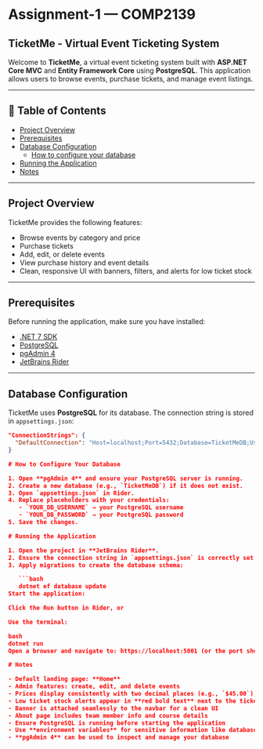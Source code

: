 # Assignment-1 — COMP2139

## TicketMe - Virtual Event Ticketing System

Welcome to **TicketMe**, a virtual event ticketing system built with **ASP.NET Core MVC** and **Entity Framework Core** using **PostgreSQL**. This application allows users to browse events, purchase tickets, and manage event listings.

---

## 📑 Table of Contents
- [Project Overview](#project-overview)
- [Prerequisites](#prerequisites)
- [Database Configuration](#database-configuration)
  - [How to configure your database](#how-to-configure-your-database)
- [Running the Application](#running-the-application)
- [Notes](#notes)

---

## Project Overview

TicketMe provides the following features:

- Browse events by category and price
- Purchase tickets
- Add, edit, or delete events
- View purchase history and event details
- Clean, responsive UI with banners, filters, and alerts for low ticket stock

---

## Prerequisites

Before running the application, make sure you have installed:

- [.NET 7 SDK](https://dotnet.microsoft.com/en-us/download/dotnet/7.0)
- [PostgreSQL](https://www.postgresql.org/download/)
- [pgAdmin 4](https://www.pgadmin.org/download/)
- [JetBrains Rider](https://www.jetbrains.com/rider/)

---

## Database Configuration

TicketMe uses **PostgreSQL** for its database. The connection string is stored in `appsettings.json`:

```json
"ConnectionStrings": {
  "DefaultConnection": "Host=localhost;Port=5432;Database=TicketMeDB;Username=YOUR_DB_USERNAME;Password=YOUR_DB_PASSWORD"
}

# How to Configure Your Database

1. Open **pgAdmin 4** and ensure your PostgreSQL server is running.  
2. Create a new database (e.g., `TicketMeDB`) if it does not exist.  
3. Open `appsettings.json` in Rider.  
4. Replace placeholders with your credentials:  
   - `YOUR_DB_USERNAME` → your PostgreSQL username  
   - `YOUR_DB_PASSWORD` → your PostgreSQL password  
5. Save the changes. 

# Running the Application

1. Open the project in **JetBrains Rider**.  
2. Ensure the connection string in `appsettings.json` is correctly set.  
3. Apply migrations to create the database schema:  

   ```bash
   dotnet ef database update
Start the application:

Click the Run button in Rider, or

Use the terminal:

bash
dotnet run
Open a browser and navigate to: https://localhost:5001 (or the port shown in the console).

# Notes

- Default landing page: **Home**  
- Admin features: create, edit, and delete events  
- Prices display consistently with two decimal places (e.g., `$45.00`)  
- Low ticket stock alerts appear in **red bold text** next to the ticket count  
- Banner is attached seamlessly to the navbar for a clean UI  
- About page includes team member info and course details  
- Ensure PostgreSQL is running before starting the application  
- Use **environment variables** for sensitive information like database passwords  
- **pgAdmin 4** can be used to inspect and manage your database




